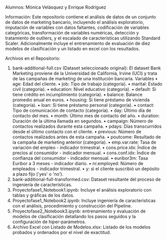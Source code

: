 Alumnos: Mónica Velásquez y Enrique Rodríguez

Información: Este repositorio contiene el análisis de datos de un conjunto de datos de marketing bancario, incluyendo el análisis exploratorio, imputación de variables con datos faltantes, codificación de variables categóricas, transformación de variables numéricas, detección y tratamiento de outliers, y el escalado de características utilizando Standard Scaler. Adicionalmente incluye el entrenamiento de evaluación de diez modelos de clasificación y un listado en excel con los resultados.

Archivos en el Repositorio:
1.	bank-additional-full.csv (Dataset seleccionado original): El dataset Bank Marketing proviene de la Universidad de California, Irvine (UCI) y trata de las campañas de marketing de una institución bancaria. Variables • age: Edad del cliente. • job: Tipo de trabajo (categoría). • marital: Estado civil (categoría). • education: Nivel educativo (categoría). • default: Si tiene crédito en incumplimiento (categoría). • balance: Balance promedio anual en euros. • housing: Si tiene préstamo de vivienda (categoría). • loan: Si tiene préstamo personal (categoría). • contact: Tipo de comunicación de contacto (categoría). • day: Último día de contacto del mes. • month: Último mes de contacto del año. • duration: Duración de la última llamada en segundos. • campaign: Número de contactos realizados durante esta campaña. • pdays: Días transcurridos desde el último contacto con el cliente. • previous: Número de contactos realizados antes de esta campaña. • poutcome: Resultado de la campaña de marketing anterior (categoría). • emp.var.rate: Tasa de variación del empleo - indicador trimestral. • cons.price.idx: Índice de precios al consumidor - indicador mensual. • cons.conf.idx: Índice de confianza del consumidor - indicador mensual. • euribor3m: Tasa Euribor a 3 meses - indicador diario. • nr.employed: Número de empleados - indicador trimestral. • y: si el cliente suscribió un depósito a plazo fijo ('yes' o 'no').
2.	bank-additional-full-transformed.csv: Dataset resultante del proceso de ingeniería de características.
3.	Proyectofase1_Notebook1.ipynb: Incluye el análisis exploratorio con tablas y gráficas de los datos.
4.	Proyectofase1_Notebook2.ipynb: Incluye ingeniería de características con el análisis, procedimiento y construcción del Pipeline.
5.	Proyectofase2_Notebook3.ipynb: entrenamiento y evaluación de modelos de clasificación detallando los pasos seguidos y la configuración de hiper-parámetros.
6.	Archivo Excel con Listado de Modelos.xlsx: Listado de los modelos probados y ordenados por el nivel de exactitud.
